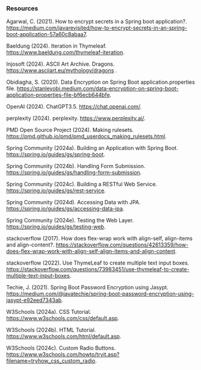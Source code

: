 ### Resources

Agarwal, C. (2021). How to encrypt secrets in a Spring boot application?. https://medium.com/javarevisited/how-to-encrypt-secrets-in-an-spring-boot-application-57a60c8abaa7. 

Baeldung (2024). Iteration in Thymeleaf. https://www.baeldung.com/thymeleaf-iteration.

Injosoft (2024). ASCII Art Archive. Dragons. https://www.asciiart.eu/mythology/dragons .

Obidiagha, S. (2020). Data Encryption on Spring Boot application.properties file. https://stanleyobi.medium.com/data-encryption-on-spring-boot-application-properties-file-bf6ecb644bfe.

OpenAI (2024). ChatGPT3.5. https://chat.openai.com/.

perplexity (2024). perplexity. https://www.perplexity.ai/.

PMD Open Source Project (2024). Making rulesets. https://pmd.github.io/pmd/pmd_userdocs_making_rulesets.html.

Spring Community (2024a). Building an Application with Spring Boot. https://spring.io/guides/gs/spring-boot.

Spring Community (2024b). Handling Form Submission. https://spring.io/guides/gs/handling-form-submission.

Spring Community (2024c). Building a RESTful Web Service. https://spring.io/guides/gs/rest-service.

Spring Community (2024d). Accessing Data with JPA. https://spring.io/guides/gs/accessing-data-jpa.

Spring Community (2024e). Testing the Web Layer. https://spring.io/guides/gs/testing-web.

stackoverflow (2017). How does flex-wrap work with align-self, align-items and align-content?. https://stackoverflow.com/questions/42613359/how-does-flex-wrap-work-with-align-self-align-items-and-align-content.

stackoverflow (2022). Use ThymeLeaf to create multiple text input boxes. https://stackoverflow.com/questions/73983451/use-thymeleaf-to-create-multiple-text-input-boxes.

Techie, J. (2021). Spring Boot Password Encryption using Jasypt. https://medium.com/@javatechie/spring-boot-password-encryption-using-jasypt-e92eed7343ab.

W3Schools (2024a). CSS Tutorial. https://www.w3schools.com/css/default.asp.

W3Schools (2024b). HTML Tutorial. https://www.w3schools.com/html/default.asp.

W3Schools (2024c). Custom Radio Buttons. https://www.w3schools.com/howto/tryit.asp?filename=tryhow_css_custom_radio.